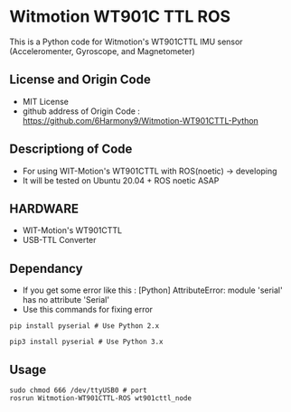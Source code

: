 # Witmotion WT901C TTL ROS
This is a Python code for Witmotion's WT901CTTL IMU sensor (Acceleromenter, Gyroscope, and Magnetometer)

## License and Origin Code
* MIT License
* github address of Origin Code : https://github.com/6Harmony9/Witmotion-WT901CTTL-Python

## Descriptiong of Code
* For using WIT-Motion's WT901CTTL with ROS(noetic) -> developing
* It will be tested on Ubuntu 20.04 + ROS noetic ASAP

## HARDWARE
* WIT-Motion's WT901CTTL
* USB-TTL Converter

## Dependancy
* If you get some error like this : [Python] AttributeError: module 'serial' has no attribute 'Serial'
* Use this commands for fixing error

```
pip install pyserial # Use Python 2.x

pip3 install pyserial # Use Python 3.x
```

## Usage

```
sudo chmod 666 /dev/ttyUSB0 # port
rosrun Witmotion-WT901CTTL-ROS wt901cttl_node
```
